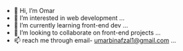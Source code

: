 - 👋 Hi, I’m Omar
- 👀 I’m interested in web development ...
- 🌱 I’m currently learning front-end dev ...
- 💞️ I’m looking to collaborate on front-end projects  ...
- 📫 reach me through email- umarbinafzal1@gmail.com ...

<!---
Rakim17/Rakim17 is a ✨ special ✨ repository because its `README.md` (this file) appears on your GitHub profile.
You can click the Preview link to take a look at your changes.
--->
